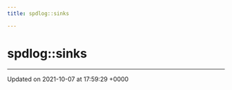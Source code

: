 ```yaml
---
title: spdlog::sinks

---
```


# spdlog::sinks








-------------------------------

Updated on 2021-10-07 at 17:59:29 +0000